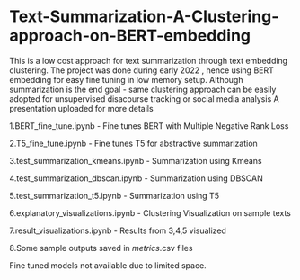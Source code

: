 # Text-Summarization-A-Clustering-approach-on-BERT-embedding
This is a low cost approach for text summarization through text embedding clustering.
The project was done during early 2022 , hence using BERT embedding for easy fine tuning
in low memory setup. Although summarization is the end goal - same clustering approach 
can be easily adopted for unsupervised disacourse tracking or social media analysis
A presentation uploaded for more details

1.BERT_fine_tune.ipynb - Fine tunes BERT with Multiple Negative Rank Loss

2.T5_fine_tune.ipynb - Fine tunes T5 for abstractive summarization

3.test_summarization_kmeans.ipynb - Summarization using Kmeans

4.test_summarization_dbscan.ipynb - Summarization using DBSCAN

5.test_summarization_t5.ipynb - Summarization using T5

6.explanatory_visualizations.ipynb - Clustering Visualization on sample texts

7.result_visualizations.ipynb - Results from 3,4,5 visualized

8.Some sample outputs saved in *metrics*.csv files

Fine tuned models not available due to limited space.
